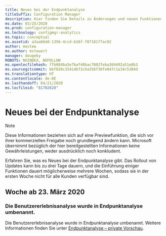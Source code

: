 ```yaml
---
title: Neues bei der Endpunktanalyse
titleSuffix: Configuration Manager
description: Hier finden Sie Details zu Änderungen und neuen Funktionen in der Endpunktanalyse.
ms.date: 03/25/2020
ms.prod: configuration-manager
ms.technology: configmgr-analytics
ms.topic: conceptual
ms.assetid: a3aa66dd-1356-4ccd-b16f-f87181f7ac92
author: mestew
ms.author: mstewart
manager: dougeby
ROBOTS: NOINDEX, NOFOLLOW
ms.openlocfilehash: ffb084ba5e7baf40bac7802feba369492a51e8b3
ms.sourcegitcommit: bbf820c35414bf2cba356f30fe047c1a34c5384d
ms.translationtype: HT
ms.contentlocale: de-DE
ms.lasthandoff: 04/21/2020
ms.locfileid: "81702628"
---
```

# <a name="whats-new-in-endpoint-analytics"></a>Neues bei der Endpunktanalyse

> [!Note]  
> Diese Informationen beziehen sich auf eine Previewfunktion, die sich vor ihrer kommerziellen Freigabe noch grundlegend ändern kann. Microsoft übernimmt bezüglich der hier bereitgestellten Informationen keine Gewährleistungen, weder ausdrücklich noch konkludent.  

Erfahren Sie, was es Neues bei der Endpunktanalyse gibt. Das Rollout von Updates kann bis zu drei Tage dauern, und die Einführung einiger Funktionen dauert möglicherweise mehrere Wochen, sodass sie in der ersten Woche nicht für alle Kunden verfügbar sind.


## <a name="week-of-march-23-2020"></a>Woche ab 23. März 2020
<!-- vvvvvvvvvvvvvvvvvvvvvv -->
### <a name="user-experience-analytics-has-been-renamed-to-endpoint-analytics"></a>Die Benutzererlebnisanalyse wurde in Endpunktanalyse umbenannt.

Die Benutzererlebnisanalyse wurde in Endpunktanalyse umbenannt. Weitere Informationen finden Sie unter [Endpunktanalyse – private Vorschau](user-experience-analytics-preview.md). 



